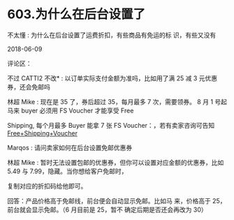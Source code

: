 # 603.为什么在后台设置了

不太懂 : 为什么在后台设置了运费折扣，有些商品有免运的标 识，有些又没有

2018-06-09

评论区：

不过 CATTI2 不改* : 以订单实际支付金额为准吗，比如用了满 25 减 3 元优惠券，还会免邮吗

林超 Mike : 现在是 35 了，券后超过 35，每月最多 7 次，需要领券。 8 月 1 号起马来 buyer 必须用 FS Voucher 才能享受 Free

Shipping, 每个月最多 Buyer 能拿 7 张 FS Voucher：，若有卖家咨询可告知[Free+Shipping+Voucher](https://shopee.com.my/m/free-shipping-voucher?smtt=200.11908)

Marqos : 请问卖家如何在后台设置免邮优惠券

林超 Mike : 暂时无法设置包邮的优惠券，但你可以设置对应金额的优惠券，比如 5.49 与 7.99，隐藏。当你想给客户免邮时，

复制对应的折扣码给他即可。

回答：产品价格高于免邮线，前台便会自动显示免邮。比如马 来，价格高于 25，前台就会显示免邮。（6 月目前是 25，暂不 确定后期是否还会再改为 30）